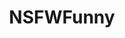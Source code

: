 ---
title: NSFWFunny
crosslinks:
- JavPreview
- tipofmypenis
- AskReddit
- IAmA
- funny
- JavDownloadCenter
- WTF
- whynotasource
- NSFW411
- todayilearned
- meetpornstar
- Ellie_Silk
- porn_irl
- facepalm
- MiaBeaton
- RepressedGoneWild
- NSFW_GIF
- gonewidl
- freeuse
---